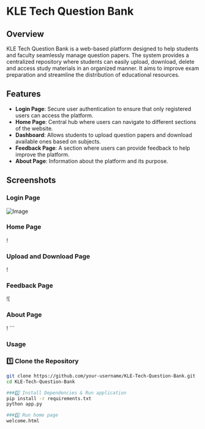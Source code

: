 # KLE Tech Question Bank

## Overview
KLE Tech Question Bank is a web-based platform designed to help students and faculty seamlessly manage question papers. The system provides a centralized repository where students can easily upload, download, delete and access study materials in an organized manner. It aims to improve exam preparation and streamline the distribution of educational resources.

## Features
- **Login Page**: Secure user authentication to ensure that only registered users can access the platform.
- **Home Page**: Central hub where users can navigate to different sections of the website.
- **Dashboard**: Allows students to upload question papers and download available ones based on subjects.
- **Feedback Page**: A section where users can provide feedback to help improve the platform.
- **About Page**: Information about the platform and its purpose.

## Screenshots
### Login Page
![Image](https://github.com/user-attachments/assets/390f402c-a6f7-4358-b31d-9973679f0c83)
### Home Page
!
### Upload and Download Page
!
### Feedback Page
![
### About Page
!
    ```
### Usage
### 1️⃣ Clone the Repository
```bash
git clone https://github.com/your-username/KLE-Tech-Question-Bank.git
cd KLE-Tech-Question-Bank

###2️⃣ Install Dependencies & Run application
pip install -r requirements.txt
python app.py

###3️⃣ Run home page
welcome.html
